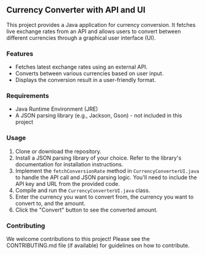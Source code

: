 ## Currency Converter with API and UI

This project provides a Java application for currency conversion. It fetches live exchange rates from an API and allows users to convert between different currencies through a graphical user interface (UI).

### Features

* Fetches latest exchange rates using an external API.
* Converts between various currencies based on user input.
* Displays the conversion result in a user-friendly format.

### Requirements

* Java Runtime Environment (JRE)
* A JSON parsing library (e.g., Jackson, Gson) - not included in this project

### Usage

1. Clone or download the repository.
2. Install a JSON parsing library of your choice. Refer to the library's documentation for installation instructions.
3. Implement the `fetchConversionRate` method in `CurrencyConverterUI.java` to handle the API call and JSON parsing logic. You'll need to include the API key and URL from the provided code.
4. Compile and run the `CurrencyConverterUI.java` class.
5. Enter the currency you want to convert from, the currency you want to convert to, and the amount.
6. Click the "Convert" button to see the converted amount.

### Contributing

We welcome contributions to this project! Please see the CONTRIBUTING.md file (if available) for guidelines on how to contribute.
